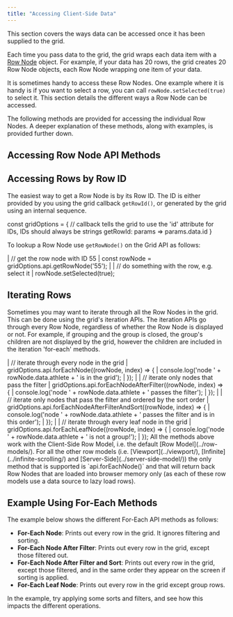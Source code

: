 ```yaml
---
title: "Accessing Client-Side Data"
---
```


This section covers the ways data can be accessed once it has been supplied to the grid.

Each time you pass data to the grid, the grid wraps each data item with a [Row Node](/row-object/) object. For example, if your data has 20 rows, the grid creates 20 Row Node objects, each Row Node wrapping one item of your data.

It is sometimes handy to access these Row Nodes. One example where it is handy is if you want to select a row, you can call `rowNode.setSelected(true)` to select it. This section details the different ways a Row Node can be accessed.

The following methods are provided for accessing the individual Row Nodes. A deeper explanation of these methods, along with examples, is provided further down.

## Accessing Row Node API Methods

<api-documentation source='grid-api/api.json' section="rowNodes"></api-documentation>

## Accessing Rows by Row ID

The easiest way to get a Row Node is by its Row ID. The ID is either provided by you using the grid callback `getRowId()`, or generated by the grid using an internal sequence.


<snippet>
const gridOptions = {
    // callback tells the grid to use the 'id' attribute for IDs, IDs should always be strings
    getRowId: params => params.data.id
}
</snippet>

To lookup a Row Node use `getRowNode()` on the Grid API as follows:

<snippet>
| // get the row node with ID 55
| const rowNode = gridOptions.api.getRowNode('55');
|
| // do something with the row, e.g. select it
| rowNode.setSelected(true);
</snippet>

## Iterating Rows

Sometimes you may want to iterate through all the Row Nodes in the grid. This can be done using the grid's iteration APIs. The iteration APIs go through every Row Node, regardless of whether the Row Node is displayed or not. For example, if grouping and the group is closed, the group's children are not displayed by the grid, however the children are included in the iteration 'for-each' methods.

<snippet>
| // iterate through every node in the grid
| gridOptions.api.forEachNode((rowNode, index) => {
|     console.log('node ' + rowNode.data.athlete + ' is in the grid');
| });
|
| // iterate only nodes that pass the filter
| gridOptions.api.forEachNodeAfterFilter((rowNode, index) => {
|     console.log('node ' + rowNode.data.athlete + ' passes the filter');
| });
|
| // iterate only nodes that pass the filter and ordered by the sort order
| gridOptions.api.forEachNodeAfterFilterAndSort((rowNode, index) => {
|     console.log('node ' + rowNode.data.athlete + ' passes the filter and is in this order');
| });
|
| // iterate through every leaf node in the grid
| gridOptions.api.forEachLeafNode((rowNode, index) => {
|     console.log('node ' + rowNode.data.athlete + ' is not a group!');
| });
</snippet>

<note>
All the methods above work with the Client-Side Row Model, i.e. the default [Row Model](../row-models/).
For all the other row models (i.e. [Viewport](../viewport/),
[Infinite](../infinite-scrolling/) and [Server-Side](../server-side-model/)) the only method
that is supported is `api.forEachNode()` and that will return back Row Nodes that are loaded into
browser memory only (as each of these row models use a data source to lazy load rows).
</note>

## Example Using For-Each Methods

The example below shows the different For-Each API methods as follows:

- **For-Each Node**: Prints out every row in the grid. It ignores filtering and sorting.
- **For-Each Node After Filter**: Prints out every row in the grid, except those filtered out.
- **For-Each Node After Filter and Sort**: Prints out every row in the grid, except those filtered,
    and in the same order they appear on the screen if sorting is applied.
- **For-Each Leaf Node**: Prints out every row in the grid except group rows.


In the example, try applying some sorts and filters, and see how this impacts the different operations.

<grid-example title='Using For-Each' name='using-for-each' type='generated' options='{ "enterprise": true, "modules": ["clientside",  "menu", "setfilter", "rowgrouping"], "exampleHeight": 590 }'></grid-example>

